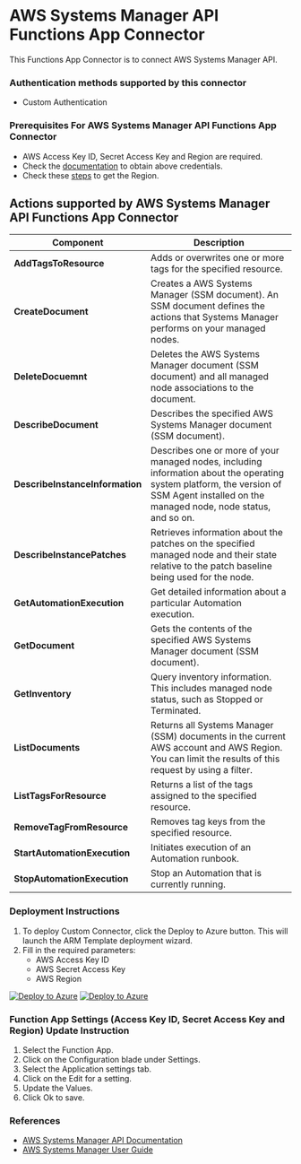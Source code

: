 # AWS Systems Manager API Functions App Connector

This Functions App Connector is to connect AWS Systems Manager API.

### Authentication methods supported by this connector

* Custom Authentication

### Prerequisites For AWS Systems Manager API Functions App Connector

* AWS Access Key ID, Secret Access Key and Region are required. 
* Check the [documentation](https://docs.aws.amazon.com/IAM/latest/UserGuide/id_credentials_access-keys.html) to obtain above credentials.
* Check these [steps](https://docs.aws.amazon.com/AWSEC2/latest/UserGuide/using-regions-availability-zones.html#using-regions-availability-zones-describe) to get the Region.


## Actions supported by AWS Systems Manager API Functions App Connector

| **Component** | **Description** |
| --------- | -------------- |
| **AddTagsToResource** | Adds or overwrites one or more tags for the specified resource. |
| **CreateDocument** | Creates a AWS Systems Manager (SSM document). An SSM document defines the actions that Systems Manager performs on your managed nodes. |
| **DeleteDocuemnt** | Deletes the AWS Systems Manager document (SSM document) and all managed node associations to the document. |
| **DescribeDocument** | Describes the specified AWS Systems Manager document (SSM document). |
| **DescribeInstanceInformation** | Describes one or more of your managed nodes, including information about the operating system platform, the version of SSM Agent installed on the managed node, node status, and so on. |
| **DescribeInstancePatches** | Retrieves information about the patches on the specified managed node and their state relative to the patch baseline being used for the node. |
| **GetAutomationExecution** | Get detailed information about a particular Automation execution. |
| **GetDocument** | Gets the contents of the specified AWS Systems Manager document (SSM document). |
| **GetInventory** | Query inventory information. This includes managed node status, such as Stopped or Terminated. |
| **ListDocuments** | Returns all Systems Manager (SSM) documents in the current AWS account and AWS Region. You can limit the results of this request by using a filter. |
| **ListTagsForResource** | Returns a list of the tags assigned to the specified resource. |
| **RemoveTagFromResource** | Removes tag keys from the specified resource. |
| **StartAutomationExecution** | Initiates execution of an Automation runbook. |
| **StopAutomationExecution** | Stop an Automation that is currently running. |

### Deployment Instructions

1. To deploy Custom Connector, click the Deploy to Azure button. This will launch the ARM Template deployment wizard.
2. Fill in the required parameters:
    - AWS Access Key ID 
    - AWS Secret Access Key
    - AWS Region

[![Deploy to Azure](https://aka.ms/deploytoazurebutton)](https://portal.azure.com/#create/Microsoft.Template/uri/https%3A%2F%2Fraw.githubusercontent.com%2FAzure%2FAzure-Sentinel%2Forigin%2Fusers%2Frahul%2FAWS-SystemsManager%2FSolutions%2FAWS%20Systems%20Manager%2FPlaybooks%2FCustomConnector%2FAWS_SSM_FunctionAppConnector%2Fazuredeploy.json) [![Deploy to Azure](https://aka.ms/deploytoazuregovbutton)](https://portal.azure.us/#create/Microsoft.Template/uri/https%3A%2F%2Fraw.githubusercontent.com%2FAzure%2FAzure-Sentinel%2Forigin%2Fusers%2Frahul%2FAWS-SystemsManager%2FSolutions%2FAWS%20Systems%20Manager%2FPlaybooks%2FCustomConnector%2FAWS_SSM_FunctionAppConnector%2Fazuredeploy.json)

### Function App Settings (Access Key ID, Secret Access Key and Region) Update Instruction
1. Select the Function App.
2. Click on the Configuration blade under Settings.
3. Select the Application settings tab.
4. Click on the Edit for a setting.
5. Update the Values.
6. Click Ok to save.

### References
- [AWS Systems Manager API Documentation](https://docs.aws.amazon.com/systems-manager/latest/APIReference/API_DeleteDocument.html)
- [AWS Systems Manager User Guide](https://docs.aws.amazon.com/systems-manager/latest/userguide/what-is-systems-manager.html)